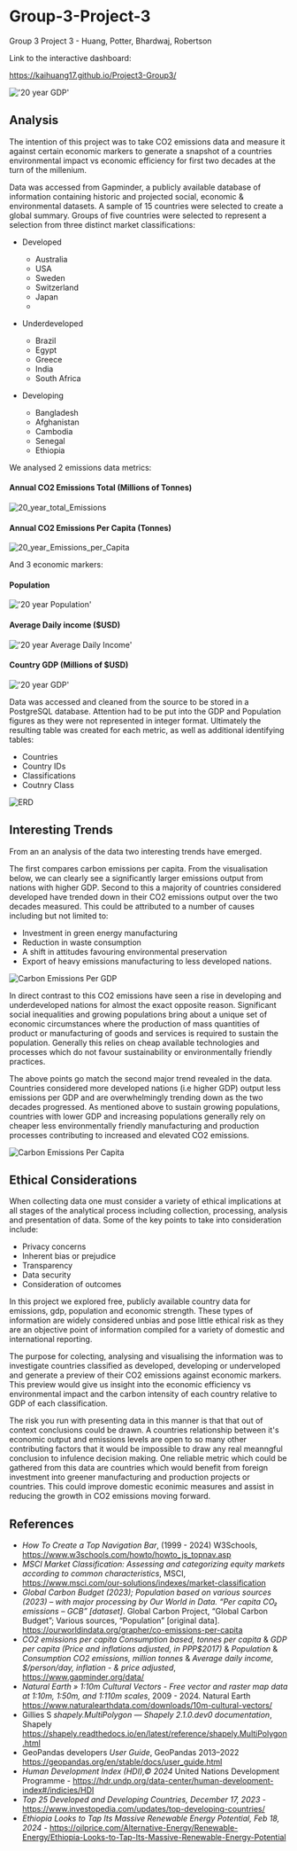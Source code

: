 # Group-3-Project-3
Group 3 Project 3 - Huang, Potter, Bhardwaj, Robertson

Link to the interactive dashboard:

https://kaihuang17.github.io/Project3-Group3/

!['20 year GDP'](Clean_Data_Visualisation/choropleth_map.png)

## Analysis

The intention of this project was to take CO2 emissions data and measure it against certain economic markers to generate a snapshot of a countries environmental impact vs economic efficiency for first two decades at the turn of the millenium. 

Data was accessed from Gapminder, a publicly available database of information containing historic and projected social, economic & environmental datasets. A sample of 15 countries were selected to create a global summary. Groups of five countries were selected to represent a selection from three distinct market classifications:

- Developed
  - Australia
  - USA
  - Sweden
  - Switzerland
  - Japan
  - 
- Underdeveloped
  - Brazil
  - Egypt
  - Greece
  - India
  - South Africa
  
- Developing
  - Bangladesh
  - Afghanistan
  - Cambodia
  - Senegal
  - Ethiopia

We analysed 2 emissions data metrics:

  #### Annual CO2 Emissions Total (Millions of Tonnes)
![20_year_total_Emissions](Clean_Data_Visualisation/Cleaned_Data/Tonnes_Per_Millions.png)

  #### Annual CO2 Emissions Per Capita (Tonnes)
![20_year_Emissions_per_Capita](Clean_Data_Visualisation/Analysis_Visuals/Carbon_Emissions_per_Capita.png)

And 3 economic markers:

  #### Population
  !['20 year Population'](Clean_Data_Visualisation/Cleaned_Data/Population_table.png )

  #### Average Daily income ($USD)
  !['20 year Average Daily Income'](Clean_Data_Visualisation/Cleaned_Data/Average_Income.png)

  #### Country GDP (Millions of $USD)
  !['20 year GDP'](Clean_Data_Visualisation/Cleaned_Data/Average_Income.png)

Data was accessed and cleaned from the source to be stored in a PostgreSQL database. Attention had to be put into the GDP and Population figures as they were not represented in integer format. Ultimately the resulting table was created for each metric, as well as additional identifying tables:
- Countries
- Country IDs
- Classifications
- Coutnry Class

![ERD](sqlDatabase/country_emissions_erd.png)

## Interesting Trends

From an an analysis of the data two interesting trends have emerged.

The first compares carbon emissions per capita. From the visualisation below, we can clearly see a significantly larger emissions output from nations with higher GDP. Second to this a majority of countries considered developed have trended down in their CO2 emissions output over the two decades measured. This could be attributed to a number of causes including but not limited to:
- Investment in green energy manufacturing
- Reduction in waste consumption
- A shift in attitudes favouring environmental preservation
- Export of heavy emissions manufacturing to less developed nations.

![Carbon Emissions Per GDP](Clean_Data_Visualisation/Analysis_Visuals/Carbon_Emissions_per_GDP_Visual_and_table.png)

In direct contrast to this CO2 emissions have seen a rise in developing and underdeveloped nations for almost the exact opposite reason. Significant social inequalities and growing populations bring about a unique set of economic circumstances where the production of mass quantities of product or manufacturing of goods and services is required to sustain the population. Generally this relies on cheap available technologies and processes which do not favour sustainability or environmentally friendly practices. 

The above points go match the second major trend revealed in the data. Countries considered more developed nations (i.e higher GDP) output less emissions per GDP and are overwhelmingly trending down as the two decades progressed. As mentioned above to sustain growing populations, countries with lower GDP and increasing populations generally rely on cheaper less environmentally friendly manufacturing and production processes contributing to increased and elevated CO2 emissions.

![Carbon Emissions Per Capita](Clean_Data_Visualisation/Analysis_Visuals/Carbon_Emissions_per_Capita_Visual_and_table.png)

## Ethical Considerations

When collecting data one must consider a variety of ethical implications at all stages of the analytical process including collection, processing, analysis and presentation of data. Some of the key points to take into consideration include:

- Privacy concerns
- Inherent bias or prejudice
- Transparency
- Data security
- Consideration of outcomes
  
In this project we explored free, publicly available country data for emissions, gdp, population and economic strength. These types of information are widely considered unbias and pose little ethical risk as they are an objective point of information compiled for a variety of domestic and international reporting.

The purpose for colecting, analysing and visualising the information was to investigate countries classified as developed, developing or underveloped and generate a preview of their CO2 emissions against economic markers. This preview would give us insight into the economic efficiency vs environmental impact and the carbon intensity of each country relative to GDP of each classification. 

The risk you run with presenting data in this manner is that that out of context conclusions could be drawn. A countries relationship between it's economic output and emissions levels are open to so many other contributing factors that it would be impossible to draw any real meanngful conclusion to infulence decision making. One reliable metric which could be gathered from this data are countries which would benefit from foreign investment into greener manufacturing and production projects or countries. This could improve domestic econimic measures and assist in reducing the growth in CO2 emissions moving forward.

## References

- *How To Create a Top Navigation Bar*, (1999 - 2024) W3Schools, https://www.w3schools.com/howto/howto_js_topnav.asp
- *MSCI Market Classification: Assessing and categorizing equity markets according to common characteristics*, MSCI, https://www.msci.com/our-solutions/indexes/market-classification
- *Global Carbon Budget (2023); Population based on various sources (2023) – with major processing by Our World in Data. “Per capita CO₂ emissions – GCB” [dataset]*. Global Carbon Project, “Global Carbon Budget”; Various sources, “Population” [original data].  https://ourworldindata.org/grapher/co-emissions-per-capita
- *CO2 emissions per capita Consumption based, tonnes per capita* & *GDP per capita (Price and inflations adjusted, in PPP$2017)* & *Population* & *Consumption CO2 emissions, million tonnes* & *Average daily income, $/person/day, inflation - & price adjusted*, https://www.gapminder.org/data/
- *Natural Earth   &raquo; 1:10m Cultural Vectors - Free vector and raster map data at 1:10m, 1:50m, and 1:110m scales*, 2009 - 2024. Natural Earth https://www.naturalearthdata.com/downloads/10m-cultural-vectors/
- Gillies S *shapely.MultiPolygon &#8212; Shapely 2.1.0.dev0 documentation*, Shapely https://shapely.readthedocs.io/en/latest/reference/shapely.MultiPolygon.html
- GeoPandas developers *User Guide*, GeoPandas 2013–2022 https://geopandas.org/en/stable/docs/user_guide.html
- *Human Development Index (HDI),© 2024* United Nations Development Programme - https://hdr.undp.org/data-center/human-development-index#/indicies/HDI
- *Top 25 Developed and Developing Countries, December 17, 2023* - https://www.investopedia.com/updates/top-developing-countries/
- *Ethiopia Looks to Tap Its Massive Renewable Energy Potential, Feb 18, 2024* - https://oilprice.com/Alternative-Energy/Renewable-Energy/Ethiopia-Looks-to-Tap-Its-Massive-Renewable-Energy-Potential